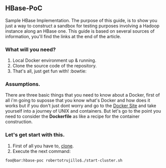 ## HBase-PoC
Sample HBase Implementation.
 The purpose of this guide, is to show you just a way to construct a sandbox for testing purposes involving a Hadoop instance along an HBase one. This guide is based on several sources of information, you'll find the links at the end of the article.

### What will you need?

1. Local Docker environment up & running.
2. Clone the source code of the repository.
3. That's all, just get fun with! :bowtie:

### Assumptions.
There are three basic things that you need to know about a Docker, first of all i'm going to suposse that you know what's Docker and how does it works but if you don't just dont worry and go to the [Docker Site](https://docs.docker.com/get-started/#conclusion-of-part-one) and take yourself into a journey of UNIX and containers. But let's go to the point you need to consider the **Dockerfile** as like a recipe for the container construction.

### Let's get start with this.
1. First of all you have to, [clone](https://github.com/rkobismarck/hbase-poc).
2. Execute the next command:
```console
foo@bar:hbase-poc robertotrujillo$./start-cluster.sh
```